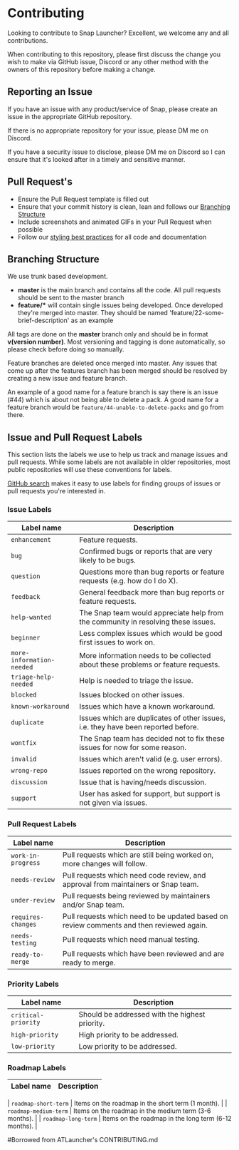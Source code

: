 # Contributing

Looking to contribute to Snap Launcher? Excellent, we welcome any and all contributions.

When contributing to this repository, please first discuss the change you wish to make via GitHub issue,
Discord or any other method with the owners of this repository before making a change.


## Reporting an Issue

If you have an issue with any product/service of Snap, please create an issue in the appropriate GitHub
repository.

If there is no appropriate repository for your issue, please DM me on Discord.


If you have a security issue to disclose, please DM me on Discord so I can ensure that it's
looked after in a timely and sensitive manner.

## Pull Request's

* Ensure the Pull Request template is filled out
* Ensure that your commit history is clean, lean and follows our [Branching Structure](#branching-structure)
* Include screenshots and animated GIFs in your Pull Request when possible
* Follow our [styling best practices](#styling-best-practices) for all code and documentation

## Branching Structure

We use trunk based development.

* **master** is the main branch and contains all the code. All pull requests should be sent to the master branch
* **feature/\*** will contain single issues being developed. Once developed they're merged into master. They should
    be named 'feature/22-some-brief-description' as an example

All tags are done on the **master** branch only and should be in format **v(version number)**. Most versioning and
tagging is done automatically, so please check before doing so manually.

Feature branches are deleted once merged into master. Any issues that come up after the features branch has been
merged should be resolved by creating a new issue and feature branch.

An example of a good name for a feature branch is say there is an issue (#44) which is about not being able to delete a
pack. A good name for a feature branch would be `feature/44-unable-to-delete-packs` and go from there.

## Issue and Pull Request Labels

This section lists the labels we use to help us track and manage issues and pull requests. While some labels are not
available in older repositories, most public repositories will use these conventions for labels.

[GitHub search](https://help.github.com/articles/searching-issues/) makes it easy to use labels for finding groups of
issues or pull requests you're interested in.

### Issue Labels

| Label name                | Description                                                                             |
|---------------------------|-----------------------------------------------------------------------------------------|
| `enhancement`             | Feature requests.                                                                       |
| `bug`                     | Confirmed bugs or reports that are very likely to be bugs.                              |
| `question`                | Questions more than bug reports or feature requests (e.g. how do I do X).               |
| `feedback`                | General feedback more than bug reports or feature requests.                             |
| `help-wanted`             | The Snap team would appreciate help from the community in resolving these issues. |
| `beginner`                | Less complex issues which would be good first issues to work on.                        |
| `more-information-needed` | More information needs to be collected about these problems or feature requests.        |
| `triage-help-needed`      | Help is needed to triage the issue.                                                     |
| `blocked`                 | Issues blocked on other issues.                                                         |
| `known-workaround`        | Issues which have a known workaround.                                                   |
| `duplicate`               | Issues which are duplicates of other issues, i.e. they have been reported before.       |
| `wontfix`                 | The Snap team has decided not to fix these issues for now for some reason.        |
| `invalid`                 | Issues which aren't valid (e.g. user errors).                                           |
| `wrong-repo`              | Issues reported on the wrong repository.                                                |
| `discussion`              | Issue that is having/needs discussion.                                                  |
| `support`                 | User has asked for support, but support is not given via issues.                        |

### Pull Request Labels

| Label name         | Description                                                                              |
|--------------------|------------------------------------------------------------------------------------------|
| `work-in-progress` | Pull requests which are still being worked on, more changes will follow.                 |
| `needs-review`     | Pull requests which need code review, and approval from maintainers or Snap team.  |
| `under-review`     | Pull requests being reviewed by maintainers and/or Snap team.                      |
| `requires-changes` | Pull requests which need to be updated based on review comments and then reviewed again. |
| `needs-testing`    | Pull requests which need manual testing.                                                 |
| `ready-to-merge`   | Pull requests which have been reviewed and are ready to merge.                           |

### Priority Labels

| Label name          | Description                                    |
|---------------------|------------------------------------------------|
| `critical-priority` | Should be addressed with the highest priority. |
| `high-priority`     | High priority to be addressed.                 |
| `low-priority`      | Low priority to be addressed.                  |

### Roadmap Labels

| Label name            | Description                                           |
|-----------------------|-------------------------------------------------------|

| `roadmap-short-term`  | Items on the roadmap in the short term (1 month).     |
| `roadmap-medium-term` | Items on the roadmap in the medium term (3-6 months). |
| `roadmap-long-term`   | Items on the roadmap in the long term (6-12 months).  |


#Borrowed from ATLauncher's CONTRIBUTING.md
